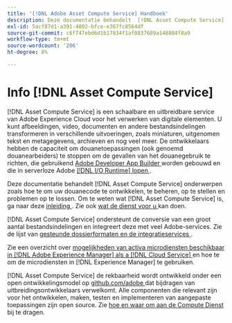 ```yaml
---
title: '[!DNL Adobe Asset Compute Service] Handboek'
description: Deze documentatie behandelt  [!DNL Asset Compute Service]  taken zoals inleiding, hoe te om te ontwikkelen, te beheren, op te stellen en uw douanecode problemen op te lossen.
exl-id: 5acf87d1-a391-4802-bfce-e367fc8564df
source-git-commit: c6f747ebd6d1b17834f1af0837609a148804f8a9
workflow-type: tm+mt
source-wordcount: '206'
ht-degree: 0%

---
```


# Info [!DNL Asset Compute Service]

[!DNL Asset Compute Service] is een schaalbare en uitbreidbare service van Adobe Experience Cloud voor het verwerken van digitale elementen. U kunt afbeeldingen, video, documenten en andere bestandsindelingen transformeren in verschillende uitvoeringen, zoals miniaturen, uitgenomen tekst en metagegevens, archieven en nog veel meer. De ontwikkelaars hebben de capaciteit om douanetoepassingen (ook genoemd douanearbeiders) te stoppen om de gevallen van het douanegebruik te richten, die gebruikend [ Adobe Developer App Builder ](https://developer.adobe.com/app-builder/docs/overview) worden gebouwd en die in serverloze Adobe [[!DNL I/O Runtime] lopen ](https://developer.adobe.com/runtime/).

Deze documentatie behandelt [!DNL Asset Compute Service] onderwerpen zoals hoe te om uw douanecode te ontwikkelen, te beheren, op te stellen en problemen op te lossen. Om te weten wat [!DNL Asset Compute Service] is, ga naar deze [ inleiding ](introduction.md). Zie ook [ wat de dienst voor u ](introduction.md#possible-use-cases-benefits) kan doen.

[!DNL Asset Compute Service] ondersteunt de conversie van een groot aantal bestandsindelingen en integreert deze met veel Adobe-services. Zie de lijst van [ gesteunde dossierformaten en de integratieservices ](https://experienceleague.adobe.com/en/docs/experience-manager-cloud-service/content/assets/file-format-support).

Zie een overzicht over [ mogelijkheden van activa microdiensten beschikbaar in  [!DNL Adobe Experience Manager]  als a  [!DNL Cloud Service] ](https://experienceleague.adobe.com/en/docs/experience-manager-cloud-service/content/assets/asset-microservices-overview) en hoe te om de microdiensten in [!DNL Experience Manager] te gebruiken.

[!DNL Asset Compute Service] de rekbaarheid wordt ontwikkeld onder een open ontwikkelingsmodel op [ github.com/adobe ](https://github.com/adobe) dat bijdragen van uitbreidingsontwikkelaars verwelkomt. Alle componenten die relevant zijn voor het ontwikkelen, maken, testen en implementeren van aangepaste toepassingen zijn open source. Zie [ hoe en waar om aan de Compute Dienst ](contribute-to-compute-service.md) bij te dragen.

<!--
Possible to record the below info here in this landing page to centralize the miscellaneous info about Asset Compute Service?
 List of dependencies and requirements SDK, CLI, Devtools, etc.? Or may be a link to the prerequisites.
 Introduction video when Tech Marketing team shares one.
-->
